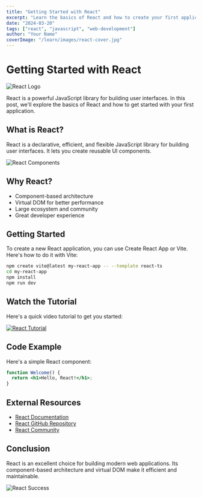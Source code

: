 ```yaml
---
title: "Getting Started with React"
excerpt: "Learn the basics of React and how to create your first application"
date: "2024-03-20"
tags: ["react", "javascript", "web-development"]
author: "Your Name"
coverImage: "/learn/images/react-cover.jpg"
---
```


# Getting Started with React

![React Logo](/learn/images/react-logo.png)

React is a powerful JavaScript library for building user interfaces. In this post, we'll explore the basics of React and how to get started with your first application.

## What is React?

React is a declarative, efficient, and flexible JavaScript library for building user interfaces. It lets you create reusable UI components.

![React Components](/learn/images/react-components.gif)

## Why React?

- Component-based architecture
- Virtual DOM for better performance
- Large ecosystem and community
- Great developer experience

## Getting Started

To create a new React application, you can use Create React App or Vite. Here's how to do it with Vite:

```bash
npm create vite@latest my-react-app -- --template react-ts
cd my-react-app
npm install
npm run dev
```

## Watch the Tutorial

Here's a quick video tutorial to get you started:

[![React Tutorial](https://img.youtube.com/vi/VIDEO_ID/0.jpg)](https://www.youtube.com/watch?v=VIDEO_ID)

## Code Example

Here's a simple React component:

```jsx
function Welcome() {
  return <h1>Hello, React!</h1>;
}
```

## External Resources

- [React Documentation](https://reactjs.org/docs/getting-started.html)
- [React GitHub Repository](https://github.com/facebook/react)
- [React Community](https://reactjs.org/community/support.html)

## Conclusion

React is an excellent choice for building modern web applications. Its component-based architecture and virtual DOM make it efficient and maintainable.

![React Success](/learn/images/react-success.gif) 
